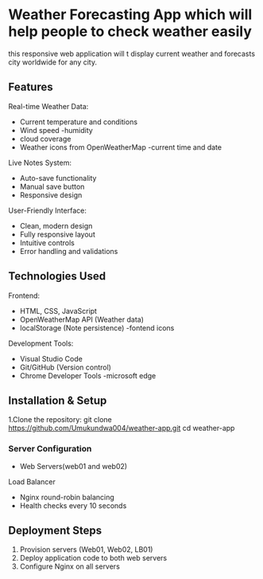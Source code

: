 # Weather Forecasting App which will help people to check weather easily


this responsive web application will t display current weather and forecasts city worldwide for any city.
## Features

Real-time Weather Data:

  - Current temperature and conditions
  - Wind speed
  -humidity
  - cloud coverage
  - Weather icons from OpenWeatherMap
  -current time and date

Live Notes System:
  - Auto-save functionality
  - Manual save button
  - Responsive design

User-Friendly Interface:
  - Clean, modern design
  - Fully responsive layout
  - Intuitive controls
  - Error handling and validations

## Technologies Used

Frontend:
  - HTML, CSS, JavaScript
  - OpenWeatherMap API (Weather data)
  - localStorage (Note persistence)
  -fontend icons

Development Tools:
  - Visual Studio Code
  - Git/GitHub (Version control)
  - Chrome Developer Tools
  -microsoft edge

## Installation & Setup

1.Clone the repository:
   git clone https://github.com/Umukundwa004/weather-app.git
   cd weather-app


### Server Configuration
- Web Servers(web01 and web02)

Load Balancer
  - Nginx round-robin balancing
  - Health checks every 10 seconds

## Deployment Steps

1. Provision servers (Web01, Web02, LB01)
2. Deploy application code to both web servers
3. Configure Nginx on all servers

